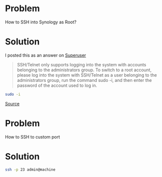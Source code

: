 # Problem

How to SSH into Synology as Root?

# Solution

I posted this as an answer on [Superuser](http://superuser.com/a/1168644/96992)  

> SSH/Telnet only supports logging into the system with accounts belonging to the administrators group. To switch to a root account, please log into the system with SSH/Telnet as a user belonging to the administrators group, run the command sudo -i, and then enter the password of the account used to log in.  

```bash
sudo -i
```

[Source](https://www.synology.com/en-us/knowledgebase/DSM/tutorial/General/How_to_login_to_DSM_with_root_permission_via_SSH_Telnet)

# Problem 

How to SSH to custom port

# Solution

```bash
ssh -p 23 admin@machine
```